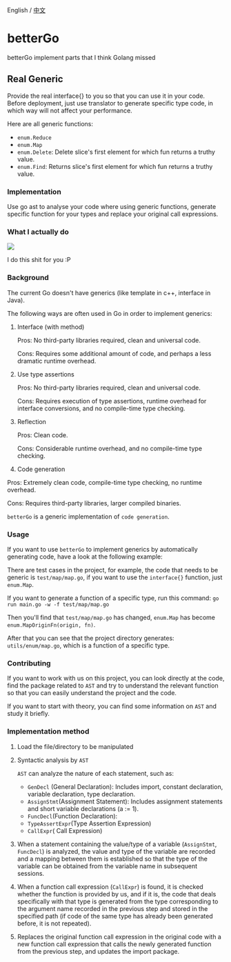 English / [中文](https://github.com/PioneerIncubator/betterGo/blob/master/README_CN.md)

# betterGo

betterGo implement parts that I think Golang missed

## Real Generic

Provide the real interface{} to you so that you can use it in your code.
Before deployment, just use translator to generate specific type code, in which way will not affect your performance.

Here are all generic functions:
* `enum.Reduce`
* `enum.Map`
* `enum.Delete`: Delete slice's first element for which fun returns a truthy value.
* `enum.Find`: Returns slice's first element for which fun returns a truthy value.

### Implementation

Use go ast to analyse your code where using generic functions, generate specific function for your types and replace your original call expressions.

### What I actually do

![](https://pic1.zhimg.com/50/v2-dd2dc3bc72b058b85774ee804a521165_hd.webp)



I do this shit for you :P

### Background

The current Go doesn't have generics (like template in c++, interface in Java).

The following ways are often used in Go in order to implement generics:

1. Interface (with method)

   Pros: No third-party libraries required, clean and universal code.

   Cons: Requires some additional amount of code, and perhaps a less dramatic runtime overhead.

2. Use type assertions

   Pros: No third-party libraries required, clean and universal code.

   Cons: Requires execution of type assertions, runtime overhead for interface conversions, and no compile-time type checking.

3. Reflection

   Pros: Clean code.

   Cons: Considerable runtime overhead, and no compile-time type checking.

4. Code generation
   
Pros: Extremely clean code, compile-time type checking, no runtime overhead.
   
   Cons: Requires third-party libraries, larger compiled binaries.

`betterGo` is a generic implementation of `code generation`.

### Usage

If you want to use `betterGo` to implement generics by automatically generating code, have a look at the following example:

There are test cases in the project, for example, the code that needs to be generic is `test/map/map.go`, if you want to use the `interface{}` function, just `enum.Map`.

If you want to generate a function of a specific type, run this command: `go run main.go -w -f test/map/map.go`

Then you'll find that `test/map/map.go` has changed, `enum.Map` has become `enum.MapOriginFn(origin, fn)`.

After that you can see that the project directory generates: `utils/enum/map.go`, which is a function of a specific type.

### Contributing

If you want to work with us on this project, you can look directly at the code, find the package related to `AST` and try to understand the relevant function so that you can easily understand the project and the code.

If you want to start with theory, you can find some information on `AST` and study it briefly.

### Implementation method

1. Load the file/directory to be manipulated

2. Syntactic analysis by `AST`

   `AST` can analyze the nature of each statement, such as:

   - `GenDecl` (General Declaration): Includes import, constant declaration, variable declaration, type declaration.
   - `AssignStmt`(Assignment Statement): Includes assignment statements and short variable declarations (a := 1).
   - `FuncDecl`(Function Declaration): 
   - `TypeAssertExpr`(Type Assertion Expression)
   - `CallExpr`( Call Expression)

3. When a statement containing the value/type of a variable  (`AssignStmt`, `FuncDecl`) is analyzed, the value and type of the variable are recorded and a mapping between them is established so that the type of the variable can be obtained from the variable name in subsequent sessions.

4. When a function call expression (`CallExpr`) is found, it is checked whether the function is provided by us, and if it is, the code that deals specifically with that type is generated from the type corresponding to the argument name recorded in the previous step and stored in the specified path (if code of the same type has already been generated before, it is not repeated).

5. Replaces the original function call expression in the original code with a new function call expression that calls the newly generated function from the previous step, and updates the import package.

